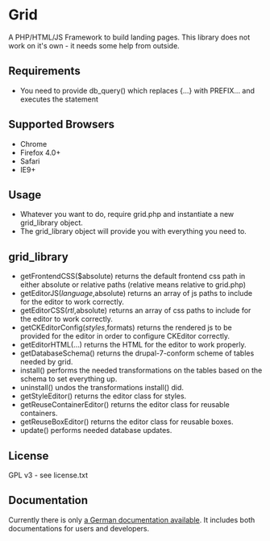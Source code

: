 Grid
====

A PHP/HTML/JS Framework to build landing pages.
This library does not work on it's own - it needs some help from outside.


## Requirements

* You need to provide db_query() which replaces {...} with PREFIX... and executes the statement

## Supported Browsers

* Chrome  
* Firefox 4.0+
* Safari
* IE9+

## Usage

* Whatever you want to do, require grid.php and instantiate a new grid_library object.
* The grid_library object will provide you with everything you need to.

## grid_library

* getFrontendCSS($absolute) returns the default frontend css path in either absolute or relative paths (relative means relative to grid.php)
* getEditorJS($language,$absolute) returns an array of js paths to include for the editor to work correctly.
* getEditorCSS($rtl,$absolute) returns an array of css paths to include for the editor to work correctly.
* getCKEditorConfig($styles,$formats) returns the rendered js to be provided for the editor in order to configure CKEditor correctly.
* getEditorHTML(...) returns the HTML for the editor to work properly.
* getDatabaseSchema() returns the drupal-7-conform scheme of tables needed by grid.
* install() performs the needed transformations on the tables based on the schema to set everything up.
* uninstall() undos the transformations install() did.
* getStyleEditor() returns the editor class for styles.
* getReuseContainerEditor() returns the editor class for reusable containers.
* getReuseBoxEditor() returns the editor class for reusable boxes.
* update() performs needed database updates.

## License

GPL v3 - see license.txt

## Documentation

Currently there is only [a German documentation available](http://doc.the-grid.ws/). It includes both documentations for users and developers.
